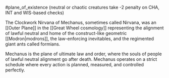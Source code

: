 #plane_of_existence
(neutral or chaotic creatures take -2 penalty on CHA, INT and WIS-based checks)

The Clockwork Nirvana of Mechanus, sometimes called Nirvana, was an [[Outer Plane]] in the [[Great Wheel cosmology]] representing the alignment of lawful neutral and home of the construct-like geometric [[Modron|modrons]], the law-enforcing inevitables, and the regimented giant ants called formians.

Mechanus is the plane of ultimate law and order, where the souls of people of lawful neutral alignment go after death. Mechanus operates on a strict schedule where every action is planned, measured, and controlled perfectly.